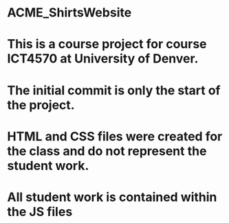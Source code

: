 # ACME_ShirtsWebsite
# This is a course project for course ICT4570 at University of Denver.
# The initial commit is only the start of the project. 
# HTML and CSS files were created for the class and do not represent the student work.
# All student work is contained within the JS files
